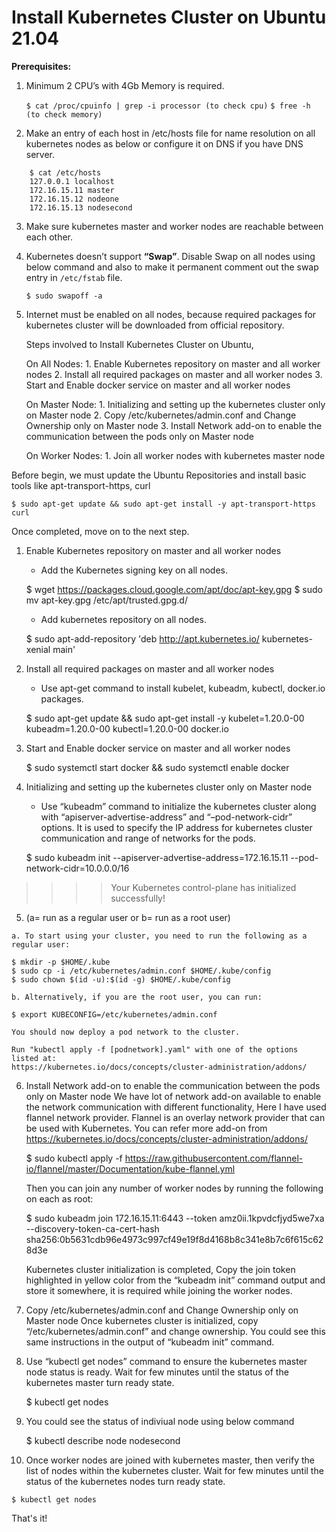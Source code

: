 # Install Kubernetes Cluster on Ubuntu 21.04

**Prerequisites:**

1. Minimum 2 CPU’s with 4Gb Memory is required.

   `$ cat /proc/cpuinfo | grep -i processor (to check cpu)`
   `$ free -h (to check memory)`

2. Make an entry of each host in /etc/hosts file for name resolution on all kubernetes nodes as below or configure it on DNS if you have DNS server.
```
    $ cat /etc/hosts
    127.0.0.1 localhost
    172.16.15.11 master
    172.16.15.12 nodeone
    172.16.15.13 nodesecond
```
3. Make sure kubernetes master and worker nodes are reachable between each other.
 
4. Kubernetes doesn’t support **“Swap”**. Disable Swap on all nodes using below command and also to make it permanent comment out the swap entry in `/etc/fstab` file.

    `$ sudo swapoff -a`

5. Internet must be enabled on all nodes, because required packages for kubernetes cluster will be downloaded from official repository.

    Steps involved to Install Kubernetes Cluster on Ubuntu,

    On All Nodes:
        1. Enable Kubernetes repository on master and all worker nodes
        2. Install all required packages on master and all worker nodes
        3. Start and Enable docker service on master and all worker nodes

    On Master Node:
        1. Initializing and setting up the kubernetes cluster only on Master node
        2. Copy /etc/kubernetes/admin.conf and Change Ownership only on Master node
        3. Install Network add-on to enable the communication between the pods only on Master node

    On Worker Nodes:
        1. Join all worker nodes with kubernetes master node

Before begin, we must update the Ubuntu Repositories and install basic tools like apt-transport-https, curl

    $ sudo apt-get update && sudo apt-get install -y apt-transport-https curl

Once completed, move on to the next step.

 1. Enable Kubernetes repository on master and all worker nodes
    - Add the Kubernetes signing key on all nodes.

    $ wget https://packages.cloud.google.com/apt/doc/apt-key.gpg
    $ sudo mv apt-key.gpg /etc/apt/trusted.gpg.d/

    - Add kubernetes repository on all nodes.

    $ sudo apt-add-repository 'deb http://apt.kubernetes.io/ kubernetes-xenial main'

 2. Install all required packages on master and all worker nodes
    - Use apt-get command to install kubelet, kubeadm, kubectl, docker.io packages.

    $ sudo apt-get update && sudo apt-get install -y kubelet=1.20.0-00 kubeadm=1.20.0-00 kubectl=1.20.0-00 docker.io

 3. Start and Enable docker service on master and all worker nodes

    $ sudo systemctl start docker && sudo systemctl enable docker

 4. Initializing and setting up the kubernetes cluster only on Master node
    - Use “kubeadm” command to initialize the kubernetes cluster along with “apiserver-advertise-address” and “–pod-network-cidr” options. It is used to specify the IP address for kubernetes cluster communication and range of networks for the pods.

    $ sudo kubeadm init --apiserver-advertise-address=172.16.15.11 --pod-network-cidr=10.0.0.0/16

>>>> Your Kubernetes control-plane has initialized successfully!

 5.  (a= run as a regular user or b= run as a root user)

    a. To start using your cluster, you need to run the following as a regular user:

    $ mkdir -p $HOME/.kube
    $ sudo cp -i /etc/kubernetes/admin.conf $HOME/.kube/config
    $ sudo chown $(id -u):$(id -g) $HOME/.kube/config

    b. Alternatively, if you are the root user, you can run:

    $ export KUBECONFIG=/etc/kubernetes/admin.conf

    You should now deploy a pod network to the cluster.

    Run "kubectl apply -f [podnetwork].yaml" with one of the options listed at:
    https://kubernetes.io/docs/concepts/cluster-administration/addons/

 6. Install Network add-on to enable the communication between the pods only on Master node
    We have lot of network add-on available to enable the network communication  with different functionality, Here I have used flannel network provider. Flannel is an overlay network provider that can be used with Kubernetes. You can refer more add-on from https://kubernetes.io/docs/concepts/cluster-administration/addons/

    $ sudo kubectl apply -f https://raw.githubusercontent.com/flannel-io/flannel/master/Documentation/kube-flannel.yml

    Then you can join any number of worker nodes by running the following on each as root:

    $ sudo kubeadm join 172.16.15.11:6443 --token amz0ii.1kpvdcfjyd5we7xa \
        --discovery-token-ca-cert-hash sha256:0b5631cdb96e4973c997cf49e19f8d4168b8c341e8b7c6f615c628d3e

    Kubernetes cluster initialization is completed, Copy the join token highlighted in yellow color from the “kubeadm init” command output and store it somewhere, it is required while joining the worker nodes.

 7. Copy /etc/kubernetes/admin.conf and Change Ownership only on Master node
    Once kubernetes cluster is initialized, copy “/etc/kubernetes/admin.conf” and change ownership. You could see this same instructions in the output of “kubeadm init” command.

 8. Use “kubectl get nodes” command to ensure the kubernetes master node status is ready. Wait for few minutes until the status of the kubernetes master turn ready state.

    $ kubectl get nodes

 9. You could see the status of indiviual node using below command 

    $ kubectl describe node nodesecond

 10. Once worker nodes are joined with kubernetes master, then verify the list of nodes within the kubernetes cluster. Wait for few minutes until the status of the kubernetes nodes turn ready state.

    $ kubectl get nodes

That's it!
